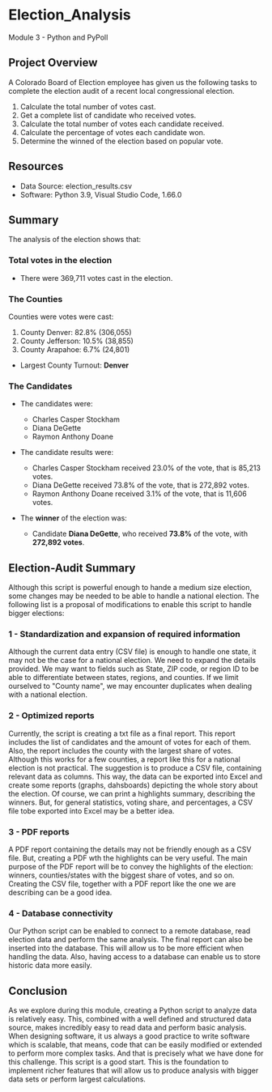 # Election_Analysis
Module 3 - Python and PyPoll

## Project Overview
A Colorado Board of Election employee has given us the following tasks to complete the election audit of a recent local congressional election.

1. Calculate the total number of votes cast.
2. Get a complete list of candidate who received votes.
3. Calculate the total number of votes each candidate received.
4. Calculate the percentage of votes each candidate won.
5. Determine the winned of the election based on popular vote.

## Resources
- Data Source: election_results.csv
- Software: Python 3.9, Visual Studio Code, 1.66.0

## Summary
The analysis of the election shows that:

### Total votes in the election
- There were 369,711 votes cast in the election.

### The Counties

Counties were votes were cast:
1. County Denver: 82.8% (306,055)
2. County Jefferson: 10.5% (38,855)
3. County Arapahoe: 6.7% (24,801)

- Largest County Turnout: **Denver**

### The Candidates
- The candidates were:
    - Charles Casper Stockham
    - Diana DeGette
    - Raymon Anthony Doane

- The candidate results were:
    - Charles Casper Stockham received 23.0% of the vote, that is 85,213 votes.
    - Diana DeGette received 73.8% of the vote, that is 272,892 votes.
    - Raymon Anthony Doane received 3.1%  of the vote, that is 11,606 votes.

- The **winner** of the election was:
    - Candidate **Diana DeGette**, who received **73.8%** of the vote, with **272,892 votes**.

## Election-Audit Summary
Although this script is powerful enough to hande a medium size election, some changes may be needed to be able to handle a national election. The following list is a proposal of modifications to enable this script to handle bigger elections:

### 1 - Standardization and expansion of required information
Although the current data entry (CSV file) is enough to handle one state, it may not be the case for a national election. We need to expand the details provided. We may want to fields such as State, ZIP code, or region ID to be able to differentiate between states, regions, and counties. If we limit ourselved to "County name", we may encounter duplicates when dealing with a national election. 

### 2 - Optimized reports
Currently, the script is creating a txt file as a final report. This report includes the list of candidates and the amount of votes for each of them. Also, the report includes the county with the largest share of votes. Although this works for a few counties, a report like this for a national election is not practical. The suggestion is to produce a CSV file, containing relevant data as columns. This way, the data can be exported into Excel and create some reports (graphs, dahsboards) depicting the whole story about the election. Of course, we can print a highlights summary, describing the winners. But, for general statistics, voting share, and percentages, a CSV file tobe exported into Excel may be a better idea.

### 3 - PDF reports
A PDF report containing the details may not be friendly enough as a CSV file.  But, creating a PDF wth the highlights can be very useful. The main purpose of the PDF report will be to convey the highlights of the election: winners, counties/states with the biggest share of votes, and so on. Creating the CSV file, together with a PDF report like the one we are describing can be a good idea. 

### 4 - Database connectivity
Our Python script can be enabled to connect to a remote database, read election data and perform the same analysis. The final report can also be inserted into the database. This will allow us to be more efficient when handling the data. Also, having access to a database can enable us to store historic data more easily. 

## Conclusion
As we explore during this module, creating a Python script to analyze data is relatively easy. This, combined with a well defined and structured data source, makes incredibly easy to read data and perform basic analysis. When designing software, it us always a good practice to write software which is scalable, that means, code that can be easily modified or extended to perform more complex tasks. And that is precisely what we have done for this challenge. This script is a good start. This is the foundation to implement richer features that will allow us to produce analysis with bigger data sets or perform largest calculations. 